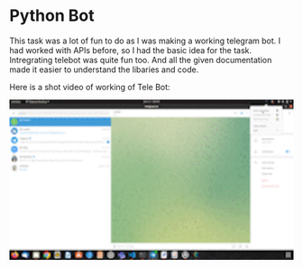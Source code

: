 # Python Bot
This task was a lot of fun to do as I was making a working telegram bot. I had worked with APIs before, so I had the basic idea for the task. Intregrating telebot was quite fun too. And all the given documentation made it easier to understand the libaries and code.

Here is a shot video of working of Tele Bot:

<img src="telebot.gif" width="600" />


